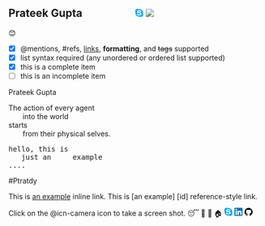 ## Prateek Gupta &nbsp; &nbsp; &nbsp; &nbsp; &nbsp; &nbsp; &nbsp; &nbsp; &nbsp; &nbsp; ![](icons/skype.png) ![](jwhfjhwej)




:blush:
- [x] @mentions, #refs, [links](), **formatting**, and <del>tags</del> supported
- [x] list syntax required (any unordered or ordered list supported)
- [x] this is a complete item
- [ ] this is an incomplete item

Prateek Gupta

The action of every agent <br />
  into the world <br />
starts <br />
  from their physical selves. <br />

<pre>
hello, this is
   just an     example
....
</pre>
#Ptratdy &nbsp; &nbsp; &nbsp; &nbsp; &nbsp; &nbsp; &nbsp; &nbsp; &nbsp; &nbsp;

This is [an example](http://example.com/ "Title") inline link.
This is [an example] [id] reference-style link.

Click on the @icn-camera icon to take a screen shot.
:sleeping:
:calling:
:email:
:house:
![](icons/skype.png)
![](icons/linkedin.png)
![](icons/github.png)
